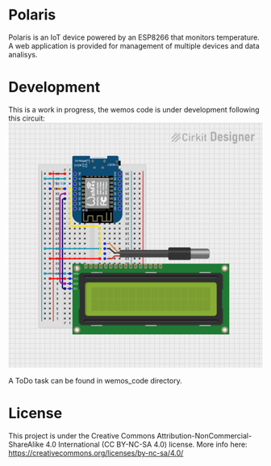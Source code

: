 # Polaris

Polaris is an IoT device powered by an ESP8266 that monitors temperature. A web application
is provided for management of multiple devices and data analisys.

# Development
This is a work in progress, the wemos code is under development following this circuit:
![Circuit](circuit.png)

A ToDo task can be found in wemos_code directory.

# License
This project is under the Creative Commons Attribution-NonCommercial-ShareAlike 4.0 International (CC BY-NC-SA 4.0) license.
More info here: https://creativecommons.org/licenses/by-nc-sa/4.0/
